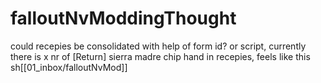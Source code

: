 # falloutNvModdingThought


could recepies be consolidated with help of form id?
    or script, currently there is x nr of [Return] sierra madre chip hand in recepies, 
        feels like this sh[[01_inbox/falloutNvMod]]